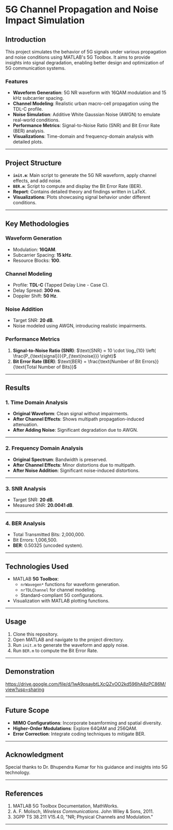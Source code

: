 # **5G Channel Propagation and Noise Impact Simulation**

## **Introduction**
This project simulates the behavior of 5G signals under various propagation and noise conditions using MATLAB's 5G Toolbox. It aims to provide insights into signal degradation, enabling better design and optimization of 5G communication systems.

### **Features**
- **Waveform Generation**: 5G NR waveform with 16QAM modulation and 15 kHz subcarrier spacing.
- **Channel Modeling**: Realistic urban macro-cell propagation using the TDL-C profile.
- **Noise Simulation**: Additive White Gaussian Noise (AWGN) to emulate real-world conditions.
- **Performance Metrics**: Signal-to-Noise Ratio (SNR) and Bit Error Rate (BER) analysis.
- **Visualizations**: Time-domain and frequency-domain analysis with detailed plots.

---

## **Project Structure**
- **`init.m`**: Main script to generate the 5G NR waveform, apply channel effects, and add noise.
- **`BER.m`**: Script to compute and display the Bit Error Rate (BER).
- **Report**: Contains detailed theory and findings written in LaTeX.
- **Visualizations**: Plots showcasing signal behavior under different conditions.

---

## **Key Methodologies**

### **Waveform Generation**
- Modulation: **16QAM**.
- Subcarrier Spacing: **15 kHz**.
- Resource Blocks: **100**.

### **Channel Modeling**
- Profile: **TDL-C** (Tapped Delay Line - Case C).
- Delay Spread: **300 ns**.
- Doppler Shift: **50 Hz**.

### **Noise Addition**
- Target SNR: **20 dB**.
- Noise modeled using AWGN, introducing realistic impairments.

### **Performance Metrics**
1. **Signal-to-Noise Ratio (SNR)**:
   $\text{SNR} = 10 \cdot \log_{10} \left( \frac{P_{\text{signal}}}{P_{\text{noise}}} \right)$
2. **Bit Error Rate (BER)**:
   $\text{BER} = \frac{\text{Number of Bit Errors}}{\text{Total Number of Bits}}$

---

## **Results**

### **1. Time Domain Analysis**
- **Original Waveform**: Clean signal without impairments.
- **After Channel Effects**: Shows multipath propagation-induced attenuation.
- **After Adding Noise**: Significant degradation due to AWGN.


---

### **2. Frequency Domain Analysis**
- **Original Spectrum**: Bandwidth is preserved.
- **After Channel Effects**: Minor distortions due to multipath.
- **After Noise Addition**: Significant noise-induced distortions.



---

### **3. SNR Analysis**
- Target SNR: **20 dB**.
- Measured SNR: **20.0041 dB**.


---

### **4. BER Analysis**
- Total Transmitted Bits: 2,000,000.
- Bit Errors: 1,006,500.
- **BER**: 0.50325 (uncoded system).

---

## **Technologies Used**
- MATLAB **5G Toolbox**:
  - `nrWavegen*` functions for waveform generation.
  - `nrTDLChannel` for channel modeling.
  - Standard-compliant 5G configurations.
- Visualization with MATLAB plotting functions.

---

## **Usage**
1. Clone this repository.
2. Open MATLAB and navigate to the project directory.
3. Run `init.m` to generate the waveform and apply noise.
4. Run `BER.m` to compute the Bit Error Rate.

---

## **Demonstration**
https://drive.google.com/file/d/1wA9psaybtLXcQZvOO2kd596hA8zPC86M/view?usp=sharing

---

## **Future Scope**
- **MIMO Configurations**: Incorporate beamforming and spatial diversity.
- **Higher-Order Modulations**: Explore 64QAM and 256QAM.
- **Error Correction**: Integrate coding techniques to mitigate BER.

---

## **Acknowledgment**
Special thanks to Dr. Bhupendra Kumar for his guidance and insights into 5G technology.

---

## **References**
1. MATLAB 5G Toolbox Documentation, MathWorks.  
2. A. F. Molisch, *Wireless Communications*. John Wiley & Sons, 2011.  
3. 3GPP TS 38.211 V15.4.0, "NR; Physical Channels and Modulation."  

---

